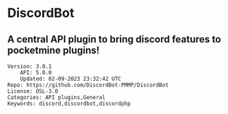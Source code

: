 # DiscordBot
## A central API plugin to bring discord features to pocketmine plugins!
```properties
Version: 3.0.1
    API: 5.0.0
    Updated: 02-09-2023 23:32:42 UTC
Repo: https://github.com/DiscordBot-PMMP/DiscordBot
License: OSL-3.0
Categories: API plugins,General
Keywords: discord,discordbot,discordphp
```